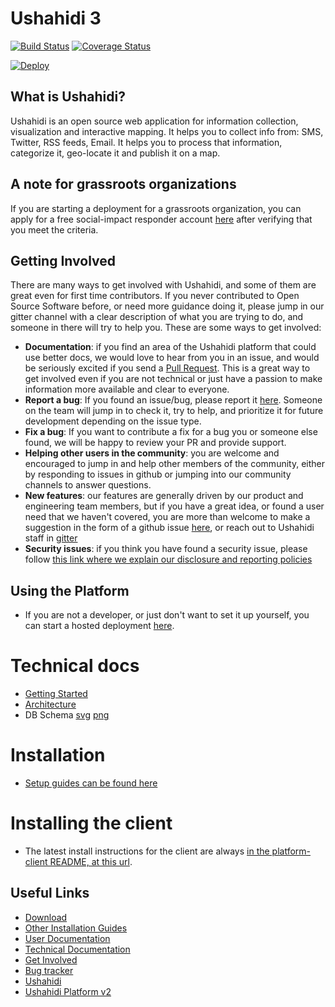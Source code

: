 [download]: https://github.com/ushahidi/platform-release/releases
[install-development]: https://github.com/ushahidi/platform/blob/develop/README.md#Installing-for-development-vagrant
[other-install-guides]: docs/setup_alternatives
[docs]: https://www.ushahidi.com/support
[tech-docs]: ./docs/README.md
[getin]: https://www.ushahidi.com/support/get-involved
[issues]: https://github.com/ushahidi/platform/issues
[ush2]: https://github.com/ushahidi/Ushahidi_Web
[ushahidi]: http://ushahidi.com
[gitter]: https://gitter.im/ushahidi/Community

Ushahidi 3
============

[![Build Status](https://travis-ci.org/ushahidi/platform.png)](https://travis-ci.org/ushahidi/platform)
[![Coverage Status](https://coveralls.io/repos/github/ushahidi/platform/badge.svg)](https://coveralls.io/github/ushahidi/platform)



[![Deploy](https://www.herokucdn.com/deploy/button.png)](https://heroku.com/deploy)

## What is Ushahidi?

Ushahidi is an open source web application for information collection, visualization and interactive mapping. It helps you to collect info from: SMS, Twitter, RSS feeds, Email. It helps you to process that information, categorize it, geo-locate it and publish it on a map.

## A note for grassroots organizations
If you are starting a deployment for a grassroots organization, you can apply for a free social-impact responder account [here](https://www.ushahidi.com/plans/apply-for-free) after verifying that you meet the criteria.


## Getting Involved
There are many ways to get involved with Ushahidi, and some of them are great even for first time contributors. If you never contributed to Open Source Software before, or need more guidance doing it, please jump in our gitter channel with a clear description of what you are trying to do, and someone in there will try to help you.
These are some ways to get involved:

- **Documentation**: if you find an area of the Ushahidi platform that could use better docs, we would love to hear from you in an issue, and would be seriously excited if you send a [Pull Request](https://github.com/ushahidi/platform/compare). This is a great way to get involved even if you are not technical or just have a passion to make information more available and clear to everyone.
- **Report a bug**: If you found an issue/bug, please report it [here](https://github.com/ushahidi/platform/issues). Someone on the team will jump in to check it, try to help, and prioritize it for future development depending on the issue type.
- **Fix a bug**: If you want to contribute a fix for a bug you or someone else found, we will be happy to review your PR and provide support.
- **Helping other users in the community**: you are welcome and encouraged to jump in and help other members of the community, either by responding to issues in github or jumping into our community channels to answer questions. 
- **New features**: our features are generally driven by our product and engineering team members, but if you have a great idea, or found a user need that we haven't covered, you are more than welcome to make a suggestion in the form of a github issue [here](https://github.com/ushahidi/platform/issues), or reach out to Ushahidi staff in [gitter](https://gitter.im/ushahidi/Community)
- **Security issues**: if you think you have found a security issue, please follow 
[this link where we explain our disclosure and reporting policies](https://www.ushahidi.com/security)

## Using the Platform

- If you are not a developer, or just don't want to set it up yourself, you can start a hosted deployment [here](https://www.ushahidi.com/).


# Technical docs

- [Getting Started](./getting_started.md)
- [Architecture](./architecture.md)
- DB Schema [svg](schema.svg) [png](schema.svg)

# Installation
- [Setup guides can be found here](./setup_alternatives/install.md)
# Installing the client

- The latest install instructions for the client are always [in the platform-client README, at this url](https://github.com/ushahidi/platform-client/blob/develop/README.md). 

## Useful Links

- [Download][download]
- [Other Installation Guides][other-install-guides]
- [User Documentation][docs]
- [Technical Documentation][tech-docs]
- [Get Involved][getin]
- [Bug tracker][issues]
- [Ushahidi][ushahidi]
- [Ushahidi Platform v2][ush2]
